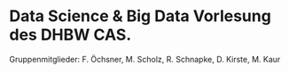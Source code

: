 # Data Science & Big Data Vorlesung des DHBW CAS.
Gruppenmitglieder: F. Öchsner, M. Scholz, R. Schnapke, D. Kirste, M. Kaur

